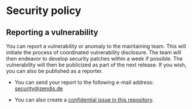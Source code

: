 # Security policy

## Reporting a vulnerability

You can report a vulnerability or anomaly to the maintaining team. This will initiate the process of coordinated vulnerability disclosure. The team will then endeavor to develop security patches within a week if possible. The vulnerability will then be publicized as part of the next release. If you wish, you can also be published as a reporter.

* You can send your report to the following e-mail address: [security@zendis.de](mailto:security@zendis.de)

* You can also create a [confidential issue in this repository](https://gitlab.opencode.de/open-code/document-writing-tools/pa11y-server/-/issues/new?issue[confidential]=on&issuable_template=security-advisory).
